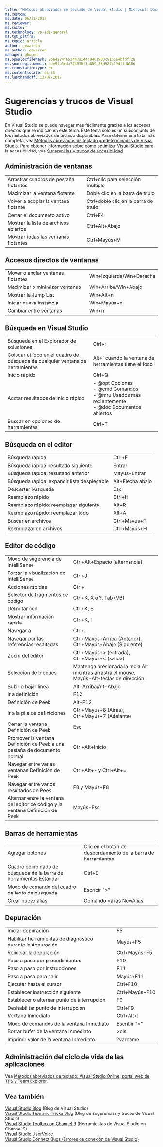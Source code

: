 ```yaml
---
title: "Métodos abreviados de teclado de Visual Studio | Microsoft Docs"
ms.custom: 
ms.date: 06/21/2017
ms.reviewer: 
ms.suite: 
ms.technology: vs-ide-general
ms.tgt_pltfrm: 
ms.topic: article
author: gewarren
ms.author: gewarren
manager: ghogen
ms.openlocfilehash: 8ba4284fa53447a1444040a903c915be4bfdf728
ms.sourcegitcommit: ebe9fb5eda724936f7a059d35d987c29dffdb50d
ms.translationtype: HT
ms.contentlocale: es-ES
ms.lasthandoff: 12/07/2017
---
```

# <a name="tips-and-tricks-for-visual-studio"></a>Sugerencias y trucos de Visual Studio

En Visual Studio se puede navegar más fácilmente gracias a los accesos directos que se indican en este tema. Este tema solo es un subconjunto de los métodos abreviados de teclado disponibles. Para obtener una lista más completa, vea [Métodos abreviados de teclado predeterminados de Visual Studio](../ide/default-keyboard-shortcuts-in-visual-studio.md). Para obtener información sobre cómo optimizar Visual Studio para la accesibilidad, vea [Sugerencias y trucos de accesibilidad](../ide/reference/accessibility-tips-and-tricks.md).

##  <a name="BKMK_WindowMgmt"></a> Administración de ventanas

|||  
|-|-|  
|Arrastrar cuadros de pestaña flotantes|Ctrl+clic para selección múltiple|  
|Maximizar la ventana flotante|Doble clic en la barra de título|  
|Volver a acoplar la ventana flotante|Ctrl+doble clic en la barra de título|  
|Cerrar el documento activo|Ctrl+F4|  
|Mostrar la lista de archivos abiertos|Ctrl+Alt+Abajo|  
|Mostrar todas las ventanas flotantes|Ctrl+Mayús+M|  

##  <a name="BKMK_WindowShortcuts"></a> Accesos directos de ventanas

|||  
|-|-|  
|Mover o anclar ventanas flotantes|Win+Izquierda/Win+Derecha|  
|Maximizar o minimizar ventanas|Win+Arriba/Win+Abajo|  
|Mostrar la Jump List|Win+Alt+n|  
|Iniciar nueva instancia|Win+Mayús+n|  
|Cambiar entre ventanas|Win+n|  

##  <a name="BKMK_Search"></a> Búsqueda en Visual Studio

|||  
|-|-|  
|Búsqueda en el Explorador de soluciones|Ctrl+;|  
|Colocar el foco en el cuadro de búsqueda de cualquier ventana de herramientas|Alt+` cuando la ventana de herramientas tiene el foco|  
|Inicio rápido|Ctrl+Q|  
|Acotar resultados de Inicio rápido|- @opt Opciones<br />- @cmd Comandos<br />- @mru Usados más recientemente<br />- @doc Documentos abiertos|  
|Buscar en opciones de herramientas|Ctrl+T|  

##  <a name="BKMK_EditorFind"></a> Búsqueda en el editor

|||  
|-|-|  
|Búsqueda rápida|Ctrl+F|  
|Búsqueda rápida: resultado siguiente|Entrar|  
|Búsqueda rápida: resultado anterior|Mayús+Entrar|  
|Búsqueda rápida: expandir lista desplegable|Alt+Flecha abajo|  
|Descartar búsqueda|Esc|  
|Reemplazo rápido|Ctrl+H|  
|Reemplazo rápido: reemplazar siguiente|Alt+R|  
|Reemplazo rápido: reemplazar todo|Alt+A|  
|Buscar en archivos|Ctrl+Mayús+F|  
|Reemplazar en archivos|Ctrl+Mayús+H|  

##  <a name="BKMK_CodeEditor"></a> Editor de código

|||  
|-|-|  
|Modo de sugerencia de IntelliSense|Ctrl+Alt+Espacio (alternancia)|  
|Forzar la visualización de IntelliSense|Ctrl+J|  
|Acciones rápidas|Ctrl+.|  
|Selector de fragmentos de código|Ctrl+K, X o ?, Tab (VB)|  
|Delimitar con|Ctrl+K, S|  
|Mostrar información rápida|Ctrl+K, I|  
|Navegar a|Ctrl+,|  
|Navegar por las referencias resaltadas|Ctrl+Mayús+Arriba (Anterior), Ctrl+Mayús+Abajo (Siguiente)|  
|Zoom del editor|Ctrl+Mayús+> (entrada), Ctrl+Mayús+< (salida)|  
|Selección de bloques|Mantenga presionada la tecla Alt mientras arrastra el mouse, Mayús+Alt+teclas de dirección|  
|Subir o bajar línea|Alt+Arriba/Alt+Abajo|  
|Ir a definición|F12|  
|Definición de Peek|Alt+F12|  
|Ir a la pila de definiciones|Ctrl+Mayús+8 (Atrás), Ctrl+Mayús+7 (Adelante)|  
|Cerrar la ventana Definición de Peek|Esc|  
|Promover la ventana Definición de Peek a una pestaña de documento normal|Ctrl+Alt+Inicio|  
|Navegar entre varias ventanas Definición de Peek|Ctrl+Alt+- y Ctrl+Alt+=|  
|Navegar entre varios resultados de Peek|F8 y Mayús+F8|  
|Alternar entre la ventana del editor de código y la ventana Definición de Peek|Mayús+Esc|  

##  <a name="BKMK_Toolbars"></a> Barras de herramientas

|||  
|-|-|  
|Agregar botones|Clic en el botón de desbordamiento de la barra de herramientas|  
|Cuadro combinado de búsqueda de la barra de herramientas Estándar|Ctrl+D|  
|Modo de comando del cuadro de texto de búsqueda|Escribir ">"|  
|Crear nuevo alias|Comando >alias NewAlias|  

##  <a name="BKMK_Debugging"></a> Depuración

|||  
|-|-|  
|Iniciar depuración|F5|  
|Habilitar herramientas de diagnóstico durante la depuración|Mayús+F5|  
|Reiniciar la depuración|Ctrl+Mayús+F5|  
|Paso a paso por procedimientos|F10|  
|Paso a paso por instrucciones|F11|  
|Paso a paso para salir|Mayús+F11|  
|Ejecutar hasta el cursor|Ctrl+F10|  
|Establecer instrucción siguiente|Ctrl+Mayús+F10|  
|Establecer o alternar punto de interrupción|F9|  
|Deshabilitar punto de interrupción|Ctrl+F9|  
|Ventana Inmediato|Ctrl+Alt+I|  
|Modo de comandos de la ventana Inmediato|Escribir ">"|  
|Borrar búfer de la ventana Inmediato|>cls|  
|Imprimir valor de la ventana Inmediato|?varname|  

##  <a name="BKMK_ALM"></a> Administración del ciclo de vida de las aplicaciones

Vea [Métodos abreviados de teclado: Visual Studio Online, portal web de TFS y Team Explorer](http://msdn.microsoft.com/en-us/35ea128b-7565-4ee3-8266-b9f0d32aecf4).  

## <a name="see-also"></a>Vea también

[Visual Studio Blog](http://blogs.msdn.com/b/visualstudio) (Blog de Visual Studio)  
[Visual Studio Tips and Tricks Blog](http://blogs.msdn.com/b/zainnab) (Blog de sugerencias y trucos de Visual Studio)  
[Visual Studio Toolbox on Channel 9](http://channel9.msdn.com/Shows/Visual-Studio-Toolbox) (Herramientas de Visual Studio en Channel 9)  
[Visual Studio UserVoice](http://visualstudio.uservoice.com/forums/121579-visual-studio)  
[Visual Studio Connect Bugs (Errores de conexión de Visual Studio)](http://connect.microsoft.com/VisualStudio)
